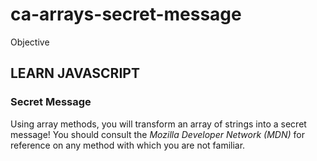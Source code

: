# ca-arrays-secret-message

Objective
## LEARN JAVASCRIPT
### Secret Message
Using array methods, you will transform an array of strings into a secret message!
You should consult the *Mozilla Developer Network (MDN)* 
for reference on any method with which you are not familiar.

